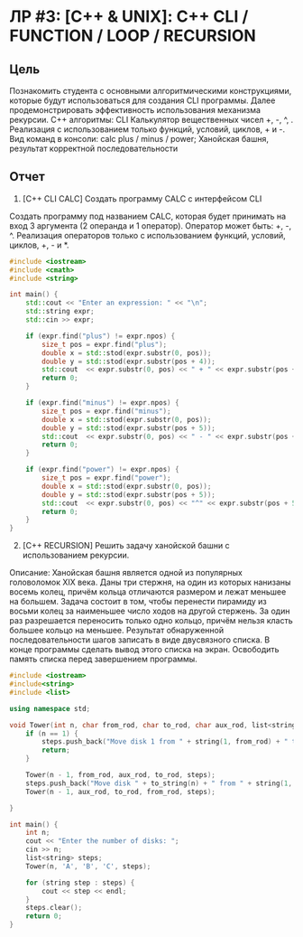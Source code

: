 # ЛР #3: [C++ & UNIX]: C++ CLI / FUNCTION / LOOP / RECURSION #

## Цель ##

Познакомить студента с основными алгоритмическими конструкциями, которые будут использоваться для создания CLI программы. 
Далее продемонстрировать эффективность использования механизма рекурсии.
С++ алгоритмы: CLI Калькулятор вещественных чисел +, -, ^, . Реализация с
использованием только функций, условий, циклов, + и -. Вид команд в консоли: calc
plus / minus / power; Ханойская башня, результат корректной последовательности

## Отчет ##

1. [С++ CLI CALC] Создать программу CALC с интерфейсом CLI

Создать программу под названием CALC, которая будет принимать на вход 3
аргумента (2 операнда и 1 оператор). Оператор может быть: +, -, ^. Реализация
операторов только с использованием функций, условий, циклов, +, - и *.

```C++
#include <iostream>
#include <cmath>
#include <string>

int main() {
    std::cout << "Enter an expression: " << "\n";
    std::string expr;
    std::cin >> expr;

    if (expr.find("plus") != expr.npos) {
        size_t pos = expr.find("plus");
        double x = std::stod(expr.substr(0, pos));
        double y = std::stod(expr.substr(pos + 4));
        std::cout  << expr.substr(0, pos) << " + " << expr.substr(pos + 4) << " = " << x + y;
        return 0;
    }

    if (expr.find("minus") != expr.npos) {
        size_t pos = expr.find("minus");
        double x = std::stod(expr.substr(0, pos));
        double y = std::stod(expr.substr(pos + 5));
        std::cout  << expr.substr(0, pos) << " - " << expr.substr(pos + 5) << " = " << x - y;
        return 0;
    }

    if (expr.find("power") != expr.npos) {
        size_t pos = expr.find("power");
        double x = std::stod(expr.substr(0, pos));
        double y = std::stod(expr.substr(pos + 5));
        std::cout  << expr.substr(0, pos) << "^" << expr.substr(pos + 5) << " = " << pow(x, y);
        return 0;
    }
}
```

2. [C++ RECURSION] Решить задачу ханойской башни с использованием рекурсии.

Описание: Ханойская башня является одной из популярных головоломок XIX века.
Даны три стержня, на один из которых нанизаны восемь колец, причём кольца
отличаются размером и лежат меньшее на большем. Задача состоит в том, чтобы
перенести пирамиду из восьми колец за наименьшее число ходов на другой
стержень. За один раз разрешается переносить только одно кольцо, причём нельзя
класть большее кольцо на меньшее.
Результат обнаруженной последовательности шагов записать в виде двусвязного
списка. В конце программы сделать вывод этого списка на экран. Освободить
память списка перед завершением программы.

```C++
#include <iostream>
#include<string>
#include <list>

using namespace std;

void Tower(int n, char from_rod, char to_rod, char aux_rod, list<string> &steps) {
    if (n == 1) {
        steps.push_back("Move disk 1 from " + string(1, from_rod) + " to " + string(1, to_rod));
        return;
    }

    Tower(n - 1, from_rod, aux_rod, to_rod, steps);
    steps.push_back("Move disk " + to_string(n) + " from " + string(1, from_rod) + " to " + string(1, to_rod));
    Tower(n - 1, aux_rod, to_rod, from_rod, steps);

}

int main() {
    int n;
    cout << "Enter the number of disks: ";
    cin >> n;
    list<string> steps;
    Tower(n, 'A', 'B', 'C', steps);

    for (string step : steps) {
        cout << step << endl;
    }
    steps.clear();
    return 0;
}
```
